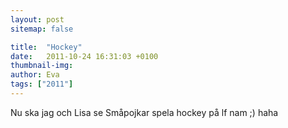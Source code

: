 ```yaml
---
layout: post
sitemap: false

title:  "Hockey"
date:   2011-10-24 16:31:03 +0100
thumbnail-img: 
author: Eva
tags: ["2011"]
---
```


Nu ska jag och Lisa  se Småpojkar spela hockey på lf nam ;) haha

